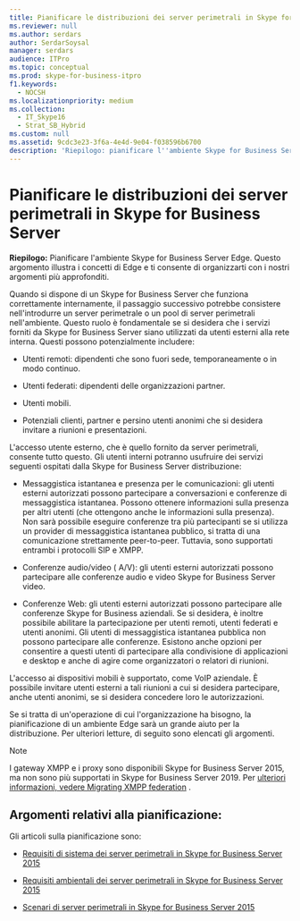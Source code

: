 ```yaml
---
title: Pianificare le distribuzioni dei server perimetrali in Skype for Business Server
ms.reviewer: null
ms.author: serdars
author: SerdarSoysal
manager: serdars
audience: ITPro
ms.topic: conceptual
ms.prod: skype-for-business-itpro
f1.keywords:
  - NOCSH
ms.localizationpriority: medium
ms.collection:
  - IT_Skype16
  - Strat_SB_Hybrid
ms.custom: null
ms.assetid: 9cdc3e23-3f6a-4e4d-9e04-f038596b6700
description: 'Riepilogo: pianificare l''ambiente Skype for Business Server Edge. Questo argomento illustra i concetti di Edge e ti consente di organizzarti con i nostri argomenti più approfonditi.'
---
```


# <a name="plan-for-edge-server-deployments-in-skype-for-business-server"></a>Pianificare le distribuzioni dei server perimetrali in Skype for Business Server
 
**Riepilogo:** Pianificare l'ambiente Skype for Business Server Edge. Questo argomento illustra i concetti di Edge e ti consente di organizzarti con i nostri argomenti più approfonditi.
  
Quando si dispone di un Skype for Business Server che funziona correttamente internamente, il passaggio successivo potrebbe consistere nell'introdurre un server perimetrale o un pool di server perimetrali nell'ambiente. Questo ruolo è fondamentale se si desidera che i servizi forniti da Skype for Business Server siano utilizzati da utenti esterni alla rete interna. Questi possono potenzialmente includere:
  
- Utenti remoti: dipendenti che sono fuori sede, temporaneamente o in modo continuo.
    
- Utenti federati: dipendenti delle organizzazioni partner.
    
- Utenti mobili.
    
- Potenziali clienti, partner e persino utenti anonimi che si desidera invitare a riunioni e presentazioni.
    
L'accesso utente esterno, che è quello fornito da server perimetrali, consente tutto questo. Gli utenti interni potranno usufruire dei servizi seguenti ospitati dalla Skype for Business Server distribuzione:
  
- Messaggistica istantanea e presenza per le comunicazioni: gli utenti esterni autorizzati possono partecipare a conversazioni e conferenze di messaggistica istantanea. Possono ottenere informazioni sulla presenza per altri utenti (che ottengono anche le informazioni sulla presenza). Non sarà possibile eseguire conferenze tra più partecipanti se si utilizza un provider di messaggistica istantanea pubblico, si tratta di una comunicazione strettamente peer-to-peer. Tuttavia, sono supportati entrambi i protocolli SIP e XMPP.
    
- Conferenze audio/video ( A/V): gli utenti esterni autorizzati possono partecipare alle conferenze audio e video Skype for Business Server video.
    
- Conferenze Web: gli utenti esterni autorizzati possono partecipare alle conferenze Skype for Business aziendali. Se si desidera, è inoltre possibile abilitare la partecipazione per utenti remoti, utenti federati e utenti anonimi. Gli utenti di messaggistica istantanea pubblica non possono partecipare alle conferenze. Esistono anche opzioni per consentire a questi utenti di partecipare alla condivisione di applicazioni e desktop e anche di agire come organizzatori o relatori di riunioni.
    
L'accesso ai dispositivi mobili è supportato, come VoIP aziendale. È possibile invitare utenti esterni a tali riunioni a cui si desidera partecipare, anche utenti anonimi, se si desidera concedere loro le autorizzazioni.
  
Se si tratta di un'operazione di cui l'organizzazione ha bisogno, la pianificazione di un ambiente Edge sarà un grande aiuto per la distribuzione. Per ulteriori letture, di seguito sono elencati gli argomenti.

> [!NOTE]
> I gateway XMPP e i proxy sono disponibili Skype for Business Server 2015, ma non sono più supportati in Skype for Business Server 2019. Per [ulteriori informazioni, vedere Migrating XMPP federation](../../../SfBServer2019/migration/migrating-xmpp-federation.md) . 
  
## <a name="planning-topics"></a>Argomenti relativi alla pianificazione:

Gli articoli sulla pianificazione sono:
  
- [Requisiti di sistema dei server perimetrali in Skype for Business Server 2015](system-requirements.md)
    
- [Requisiti ambientali dei server perimetrali in Skype for Business Server 2015](edge-environmental-requirements.md)
    
- [Scenari di server perimetrali in Skype for Business Server 2015](scenarios.md)
    

